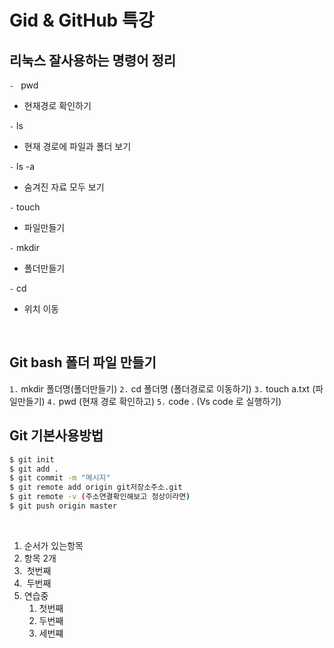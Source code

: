 # Gid & GitHub 특강
## 리눅스 잘사용하는 명령어 정리

`- ` pwd
* 현재경로 확인하기

`-` ls 

* 현재 경로에 파일과 폴더 보기

`-` ls -a
* 숨겨진 자료 모두 보기

`-` touch

* 파일만들기

`-` mkdir
* 폴더만들기

`-` cd
* 위치 이동


​	

## Git bash 폴더 파일 만들기
`1.` mkdir 폴더명(폴더만들기)
`2.` cd 폴더명 (폴더경로로 이동하기)
`3.` touch a.txt (파일만들기)
`4.` pwd (현재 경로 확인하고)
`5.` code . (Vs code 로 실행하기)

## Git 기본사용방법
```bash
$ git init
$ git add .
$ git commit -m "메시지"
$ git remote add origin git저장소주소.git
$ git remote -v (주소연결확인해보고 정상이라면)
$ git push origin master
```

​	

1.  순서가 있는항목
2.  항목 2개
   1. ​	첫번째
   2. ​    두번째
3. 연습중
   1. 첫번째
   2. 두번째
   3. 세번쨰